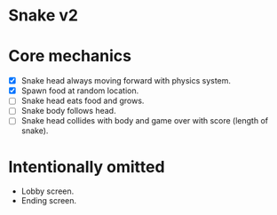 # Snake v2

# Core mechanics

- [x] Snake head always moving forward with physics system.
- [x] Spawn food at random location.
- [ ] Snake head eats food and grows.
- [ ] Snake body follows head.
- [ ] Snake head collides with body and game over with score (length of snake).

# Intentionally omitted

- Lobby screen.
- Ending screen.
